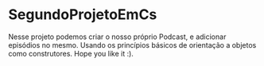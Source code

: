 # SegundoProjetoEmCs
Nesse projeto podemos criar o nosso próprio Podcast, e adicionar episódios no mesmo. Usando os princípios básicos de orientação a objetos como construtores. Hope you like it :).
